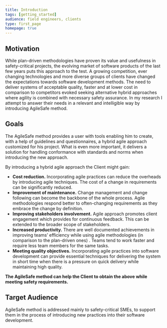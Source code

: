 ```yaml
---
title: Introduction
tags: [getting_started]
audience: field engineers, clients
type: first_page
homepage: true
---
```


## Motivation

While plan-driven methodologies have proven its value and usefulness in safety-critical projects, the evolving market of software products of the last few years puts this approach to the test. A growing competition, ever changing technologies and more diverse groups of clients have changed the expectations towards software development methods. The need to deliver systems of acceptable quality, faster and at lower cost in comparison to competitors evoked seeking alternative hybrid approaches where agility is combined with necessary safety assurance. In my research I attempt to answer their needs in a relevant and intelligible way by introducing AgileSafe method.

## Goals

The AgileSafe method provides a user with tools enabling him to create, with a help of guidelines and questionnaires, a hybrid agile approach customized for his project. What is even more important, it delivers a solution for handling conformance with standards and norms when introducing the new approach. 

By introducing a hybrid agile approach the Client might gain:

* **Cost reduction.** Incorporating agile practices can reduce the overheads by introducing agile techniques. The cost of a change in requirements can be significantly reduced. 
* **Improvement of maintenance.** Change management and change following can become the backbone of the whole process. Agile methodologies respond better to often-changing requirements as they embrace the change by definition.  
* **Improving stakeholders involvement.** Agile approach promotes client engagement which provides for continuous feedback. This can be extended to the broader scope of stakeholders. 
* **Increased productivity.** There are well documented achievements in improving teams’ efficiency while using agile methodologies (in comparison to the plan-driven ones) . Teams tend to work faster and require less team members for the same tasks. 
* **Meeting quality objectives.** Incorporating agile practices into software development can provide essential techniques for delivering the system in short time when there is a pressure on quick delivery while maintaining high quality.

**The AgileSafe method can help the Client to obtain the above while meeting safety requirements.** 

## Target Audience

AgileSafe method is addressed mainly to safety-critical SMEs, to support them in the process of introducing new practices into their software development. 
